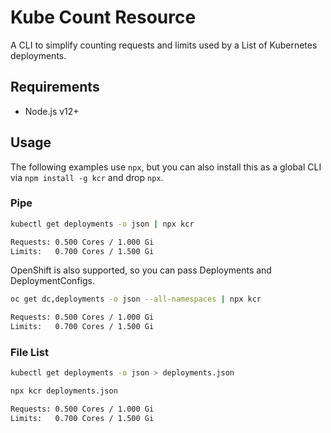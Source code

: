 # Kube Count Resource

A CLI to simplify counting requests and limits used by a List of Kubernetes
deployments.

## Requirements

* Node.js v12+

## Usage

The following examples use `npx`, but you can also install this as a global
CLI via `npm install -g kcr` and drop `npx`.

### Pipe

```bash
kubectl get deployments -o json | npx kcr

Requests: 0.500 Cores / 1.000 Gi
Limits:   0.700 Cores / 1.500 Gi
```

OpenShift is also supported, so you can pass Deployments and DeploymentConfigs.

```bash
oc get dc,deployments -o json --all-namespaces | npx kcr

Requests: 0.500 Cores / 1.000 Gi
Limits:   0.700 Cores / 1.500 Gi
```

### File List

```bash
kubectl get deployments -o json > deployments.json

npx kcr deployments.json

Requests: 0.500 Cores / 1.000 Gi
Limits:   0.700 Cores / 1.500 Gi
```
